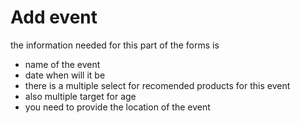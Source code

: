 # Add event

the information needed for this part of the forms is

- name of the event
- date when will it be
- there is a multiple select for recomended products for this event
- also multiple target for age
- you need to provide the location of the event
